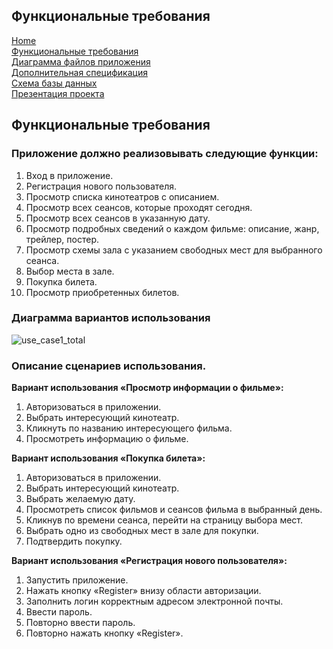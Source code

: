 ## Функциональные требования
[Home](../index.md)    
[Функциональные требования](functionalRequirements.md)  
[Диаграмма файлов приложения](filesDiagram.md)  
[Дополнительная спецификация](additionalSpecification.md)   
[Схема базы данных](databaseSchema.md)  
[Презентация проекта](projectPresentation.md)

## Функциональные требования
### Приложение должно реализовывать следующие функции:
1. Вход в приложение.
2. Регистрация нового пользователя.
3. Просмотр списка кинотеатров с описанием.
4. Просмотр всех сеансов, которые проходят сегодня.
5. Просмотр всех сеансов в указанную дату.
6. Просмотр подробных сведений о каждом фильме: описание, жанр, трейлер, постер.
7. Просмотр схемы зала с указанием свободных мест для выбранного сеанса.
8. Выбор места в зале.
9. Покупка билета.
10. Просмотр приобретенных билетов.

### Диаграмма вариантов использования
![use_case1_total](https://user-images.githubusercontent.com/78850433/212026880-a2ffe1e3-94a7-4215-ae60-6ea323966234.png)

### Описание сценариев использования.
**Вариант использования «Просмотр информации о фильме»:**
1. Авторизоваться в приложении.
2. Выбрать интересующий кинотеатр.
3. Кликнуть по названию интересующего фильма.
4. Просмотреть информацию о фильме. 

**Вариант использования «Покупка билета»:**
1. Авторизоваться в приложении.
2. Выбрать интересующий кинотеатр.
3. Выбрать желаемую дату.
4. Просмотреть список фильмов и сеансов фильма в выбранный день.
5. Кликнув по времени сеанса, перейти на страницу выбора мест.
6. Выбрать одно из свободных мест в зале для покупки.
7. Подтвердить покупку.

**Вариант использования «Регистрация нового пользователя»:**
1. Запустить приложение.
2. Нажать кнопку «Register» внизу области авторизации.
3. Заполнить логин корректным адресом электронной почты.
5. Ввести пароль.
6. Повторно ввести пароль.
7. Повторно нажать кнопку «Register».

